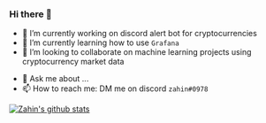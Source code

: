 ### Hi there 👋

<!--
**zahin-mohammad/zahin-mohammad** is a ✨ _special_ ✨ repository because its `README.md` (this file) appears on your GitHub profile.
-->

- 🔭 I’m currently working on discord alert bot for cryptocurrencies
- 🌱 I’m currently learning how to use `Grafana`
- 👯 I’m looking to collaborate on machine learning projects using cryptocurrency market data
<!-- - 🤔 I’m looking for help with ... -->
- 💬 Ask me about ...
- 📫 How to reach me: DM me on discord `zahin#0978`
<!-- - ⚡ Fun fact: ... -->

[![Zahin's github stats](https://github-readme-stats.vercel.app/api?username=zahin-mohammad&hide=stars&count_private=true&show_icons=true)](https://github.com/anuraghazra/github-readme-stats)

<!--[![Top Langs](https://github-readme-stats.vercel.app/api/top-langs/?username=zahin-mohammad)](https://github.com/anuraghazra/github-readme-stats)-->

